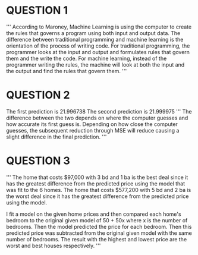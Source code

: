 # QUESTION 1
'''
According to Maroney, Machine Learning is using the computer to create the rules that governs a program using both input and output data. The difference
between traditional programming and machine learning is the orientation of the process of writing code. For traditional programming, the programmer looks
at the input and output and formulates rules that govern them and the write the code. For machine learning, instead of the programmer writing the rules, 
the machine will look at both the input and the output and find the rules that govern them.
'''

# QUESTION 2
The first prediction is 21.996738
The second prediction is 21.999975
'''
The difference between the two depends on where the computer guesses and how accurate its first guess is. Depending on how close the computer guesses, the subsequent
reduction through MSE will reduce causing a slight difference in the final prediction.
'''

# QUESTION 3
'''
The home that costs $97,000 with 3 bd and 1 ba is the best deal since it has the greatest difference from the predicted price using the model that was fit to the 6 homes.
The home that costs $577,200 with 5 bd and 2 ba is the worst deal since it has the greatest difference from the predicted price using the model.

I fit a model on the given home prices and then compared each home's bedroom to the original given model of 50 + 50x where x is the number of bedrooms. Then the model predicted the price for each bedroom. Then this predicted price was subtracted from the original given model with the same number of bedrooms. The result with the highest and lowest price are the worst and best houses respectively. 
'''
